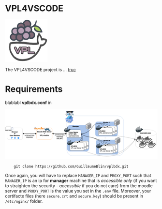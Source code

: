 # VPL4VSCODE 

![VPL Logo](https://github.com/GuillaumeBlin/vplbdx/raw/master/misc/img/VPLBDXLOGO.png)

The VPL4VSCODE project is  ...
[truc](https://truc.com) 

# Requirements
 

blablabl **vplbdx.conf** in 

![Overall architecture](https://github.com/GuillaumeBlin/vplbdx/raw/master/misc/img/VPLBDX.png)



```shell
    git clone https://github.com/GuillaumeBlin/vplbdx.git 
````

Once again, you will have to replace `MANAGER_IP` and `PROXY_PORT` such that `MANAGER_IP` is an ip for **manager** machine that is *accessible only* (if you want to straighten the security - *accessible* if you do not care) from the moodle server and `PROXY_PORT` is the value you set in the `.env` file. Moreover, your certifacte files (here `secure.crt` and `secure.key`) should be present in `/etc/nginx/` folder.
